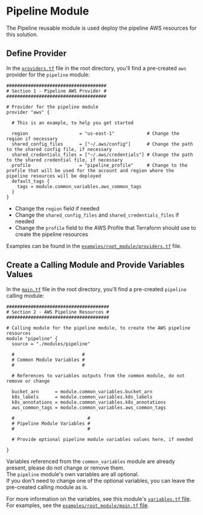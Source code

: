 # Pipeline Module

The Pipeline reusable module is used deploy the pipeline AWS resources for this solution.

## Define Provider

In the [`providers.tf`](../../providers.tf) file in the root directory, you'll find a pre-created `aws` provider for the `pipeline` module:

    #####################################
    # Section 1 - Pipeline AWS Provider #
    #####################################
    
    # Provider for the pipeline module
    provider "aws" {
    
      # This is an example, to help you get started
    
      region                   = "us-east-1"            # Change the region if necessary
      shared_config_files      = ["~/.aws/config"]      # Change the path to the shared config file, if necessary
      shared_credentials_files = ["~/.aws/credentials"] # Change the path to the shared credential file, if necessary
      profile                  = "pipeline_profile"     # Change to the profile that will be used for the account and region where the pipeline resources will be deployed
      default_tags {
        tags = module.common_variables.aws_common_tags
      }
    }

* Change the `region` field if needed
* Change the `shared_config_files` and `shared_credentials_files` if needed
* Change the `profile` field to the AWS Profile that Terraform should use to create the pipeline resources 

Examples can be found in the [`examples/root_module/providers.tf`](../../examples/root_module/providers.tf) file.

## Create a Calling Module and Provide Variables Values

In the [`main.tf`](../../main.tf) file in the root directory, you'll find a pre-created `pipeline` calling module:

    ######################################
    # Section 2 - AWS Pipeline Resources #
    ######################################
    
    # Calling module for the pipeline module, to create the AWS pipeline resources
    module "pipeline" {
      source = "./modules/pipeline"
    
      #                         #
      # Common Module Variables #
      #                         #
    
      # References to variables outputs from the common module, do not remove or change
    
      bucket_arn      = module.common_variables.bucket_arn
      k8s_labels      = module.common_variables.k8s_labels
      k8s_annotations = module.common_variables.k8s_annotations
      aws_common_tags = module.common_variables.aws_common_tags
    
      #                           #
      # Pipeline Module Variables #
      #                           #
    
      # Provide optional pipeline module variables values here, if needed
    
    }

Variables referenced from the `common_variables` module are already present, please do not change or remove them.  
The `pipeline` module's own variables are all optional.  
If you don't need to change one of the optional variables, you can leave the pre-created calling module as is.

For more information on the variables, see this module's [`variables.tf` file](variables.tf).  
For examples, see the [`examples/root_module/main.tf` file](../../examples/root_module/main.tf).
